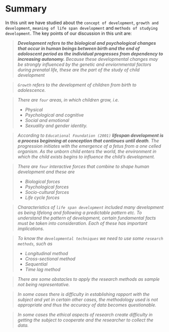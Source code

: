 # Summary
In this unit we have studied about the `concept of development`, `growth and development`, `meaning of life span development` and `methods of studying
development`. The key points of our discussion in this unit are:


>  ***Development refers to the biological and psychological changes that occur in human beings between birth and the end of adoloscent period as the
> individual progresses from dependency to increasing autonomy.** Because these developmental changes may be strongly influenced by the genetic and
> enviornmental factors during prenatal life,  these  are the part of the study of child development*

>*`Growth` refers to the development of children from birth to adolescence.*

> *There are `four` areas, in which children grow, i.e.*
> - *Physical*
> - *Psychological and cognitive*
> - *Social and emotional*
> - *Sexuality and gender identity.*

> *According to `Educational Foundation (2001)` **lifespan development is a process beginning at conception that continues until death**.
> The progression initiates with the emergence of a fetus from a one celled organism. As the unborn child enters the world, the environment in which
> the child exists begins to influence the child’s development.*

> *There are `four` interactive forces that combine to shape human development and these are*
> - *Biological forces*
> - *Psychological forces*
> - *Socio-cultural forces*
> - *Life cycle forces*

> *Characteristics of `life span development` included many development  as being  lifelong  and following a predictable pattern etc.
> To understand the pattern of development, certain fundamental facts must be taken into consideration. Each of these has important implications.*

> *To know the `developmental techniques` we need to use some `research methods`, such as*
> - *Longitudinal method*
> - *Cross-sectional method*
> - *Sequential*
> - *Time lag method*

> *There are some obstacles to apply the research methods  as sample not being representative.*

> *In some cases there is difficulty in establishing rapport with the subject and yet in certain other cases, the methodology used is not appropriate
> and thus the accuracy of data  becomes questionable.*

> *In some cases the  ethical aspects of research create difficulty in getting the subject to cooperate and the researcher to collect the data.*
